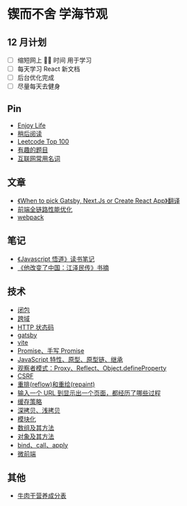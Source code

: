 # 锲而不舍 学海节观

## 12 月计划

* [ ] 缩短网上 🏄‍♀️ 时间 用于学习
* [ ] 每天学习 React 新文档
* [ ] 后台优化完成
* [ ] 尽量每天去健身

## Pin

* [Enjoy Life](https://github.com/exposir/personal-blog/blob/master/Pin/Enjoy%20Life.md)
* [稍后阅读](https://github.com/exposir/personal-blog/blob/master/Pin/%E7%A8%8D%E5%90%8E%E9%98%85%E8%AF%BB.md)
* [Leetcode Top 100](https://github.com/exposir/personal-blog/blob/master/Pin/Leetcode%20Top%20100.md)
* [有趣的题目](https://github.com/exposir/personal-blog/blob/master/Pin/%E6%9C%89%E8%B6%A3%E7%9A%84%E9%A2%98%E7%9B%AE.md)
* [互联网常用名词](https://github.com/exposir/personal-blog/blob/master/Pin/%E4%BA%92%E8%81%94%E7%BD%91%E5%B8%B8%E7%94%A8%E5%90%8D%E8%AF%8D.md)

## 文章

* [《When to pick Gatsby, Next.Js or Create React App》翻译](https://github.com/exposir/personal-blog/blob/master/%E6%96%87%E7%AB%A0/%E3%80%8AWhen%20to%20pick%20Gatsby%2C%20Next.Js%20or%20Create%20React%20App%E3%80%8B%E7%BF%BB%E8%AF%91.md)
* [前端全链路性能优化](https://github.com/exposir/Personal-Blog/issues/16)
* [webpack](https://github.com/exposir/Personal-Blog/issues/16)

## 笔记

* [《Javascript 悟道》读书笔记](https://github.com/exposir/personal-blog/blob/master/%E7%AC%94%E8%AE%B0/%E3%80%8AJavascript%20%E6%82%9F%E9%81%93%E3%80%8B%E8%AF%BB%E4%B9%A6%E7%AC%94%E8%AE%B0.md)
* [《他改变了中国：江泽民传》书摘](https://github.com/exposir/personal-blog/blob/master/%E7%AC%94%E8%AE%B0/%E3%80%8A%E4%BB%96%E6%94%B9%E5%8F%98%E4%BA%86%E4%B8%AD%E5%9B%BD%EF%BC%9A%E6%B1%9F%E6%B3%BD%E6%B0%91%E4%BC%A0%E3%80%8B%E4%B9%A6%E6%91%98.md)

## 技术

* [闭包](https://github.com/exposir/personal-blog/blob/master/%E6%8A%80%E6%9C%AF/%E9%97%AD%E5%8C%85.md)
* [跨域](https://github.com/exposir/personal-blog/blob/master/%E6%8A%80%E6%9C%AF/%E8%B7%A8%E5%9F%9F.md)
* [HTTP 状态码](https://github.com/exposir/personal-blog/blob/master/%E6%8A%80%E6%9C%AF/HTTP%E7%8A%B6%E6%80%81%E7%A0%81.md)
* [gatsby](https://github.com/exposir/personal-blog/blob/master/%E6%8A%80%E6%9C%AF/gatsby.md)
* [vite](https://github.com/exposir/personal-blog/blob/master/%E6%8A%80%E6%9C%AF/Vite.md)
* [Promise、手写 Promise](https://github.com/exposir/personal-blog/blob/master/%E6%8A%80%E6%9C%AF/Promise%E3%80%81%E6%89%8B%E5%86%99Promise.md)
* [JavaScript 特性、原型、原型链、继承](https://github.com/exposir/personal-blog/blob/master/%E6%8A%80%E6%9C%AF/JavaScript%E7%89%B9%E6%80%A7%E3%80%81%E5%8E%9F%E5%9E%8B%E3%80%81%E5%8E%9F%E5%9E%8B%E9%93%BE%E3%80%81%E7%BB%A7%E6%89%BF.md)
* [观察者模式：Proxy、Reflect、Object.defineProperty](https://github.com/exposir/personal-blog/blob/master/%E6%8A%80%E6%9C%AF/%E8%A7%82%E5%AF%9F%E8%80%85%E6%A8%A1%E5%BC%8F%EF%BC%9AProxy%E3%80%81Reflect%E3%80%81Object.defineProperty.md)
* [CSRF](https://github.com/exposir/personal-blog/blob/master/%E6%8A%80%E6%9C%AF/CSRF.md)
* [重排(reflow)和重绘(repaint)](https://github.com/exposir/personal-blog/blob/master/%E6%8A%80%E6%9C%AF/%E9%87%8D%E6%8E%92(reflow)%E5%92%8C%E9%87%8D%E7%BB%98(repaint)%20.md)
* [输入一个 URL 到显示出一个页面，都经历了哪些过程](https://github.com/exposir/personal-blog/blob/master/%E6%8A%80%E6%9C%AF/%E8%BE%93%E5%85%A5%E4%B8%80%E4%B8%AA%20URL%20%E5%88%B0%E6%98%BE%E7%A4%BA%E5%87%BA%E4%B8%80%E4%B8%AA%E9%A1%B5%E9%9D%A2%EF%BC%8C%E9%83%BD%E7%BB%8F%E5%8E%86%E4%BA%86%E5%93%AA%E4%BA%9B%E8%BF%87%E7%A8%8B.md)
* [缓存策略](https://github.com/exposir/Personal-Blog/issues/70)
* [深拷贝、浅拷贝](https://github.com/exposir/Personal-Blog/issues/69)
* [模块化](https://github.com/exposir/Personal-Blog/issues/68)
* [数组及其方法](https://github.com/exposir/Personal-Blog/issues/67)
* [对象及其方法](https://github.com/exposir/Personal-Blog/issues/65)
* [bind、call、apply](https://github.com/exposir/personal-blog/blob/master/%E6%8A%80%E6%9C%AF/bind%E3%80%81call%E3%80%81apply.md)
* [微前端](https://github.com/exposir/Personal-Blog/issues/66)

## 其他

* [牛肉干营养成分表](https://github.com/exposir/Personal-Blog/issues/74)